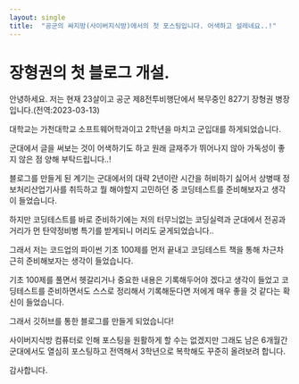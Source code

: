 ```yaml
---
layout: single
title:  "공군의 싸지방(사이버지식방)에서의 첫 포스팅입니다. 어색하고 설레네요..!"
---
```


# 장형권의 첫 블로그 개설.

안녕하세요. 저는 현재 23살이고 공군 제8전투비행단에서 복무중인 827기 장형권 병장입니다.(전역:2023-03-13)

대학교는 가천대학교 소프트웨어학과이고 2학년을 마치고 군입대를 하게되었습니다.

군대에서 글을 써보는 것이 어색하기도 하고 원래 글재주가 뛰어나지 않아 가독성이 좋지 않은 점 양해 부탁드립니다..!

블로그를 만들게 된 계기는 군대에서의 대략 2년이란 시간을 허비하기 싫어서 상병때 정보처리산업기사를 취득하고 뭘 해야할지 고민하던 중 코딩테스트를 준비해보자고 생각이 들었습니다.

하지만 코딩테스트를 바로 준비하기에는 저의 터무늬없는 코딩실력과 군대에서 전공과 거리가 먼 탄약정비병 특기를 받게되니 머리도 굳게되었습니다..

그래서 저는 코드업의 파이썬 기초 100제를 먼저 끝내고 코딩테스트 책을 통해 차근차근히 준비해보자는 생각이 들었습니다.

기초 100제를 풀면서 헷갈리거나 중요한 내용은 기록해두어야 겠다고 생각이 들었고 코딩테스트를 준비하면서도 스스로 정리해서 기록해둔다면 저에게 매우 좋을 것 같다는 확신이 들었습니다.

그래서 깃허브를 통한 블로그를 만들게 되었습니다!

사이버지식방 컴퓨터로 인해 포스팅을 원활하게 할 수는 없겠지만 그래도 남은 6개월간 군대에서도 열심히 포스팅하고 전역해서 3학년으로 복학해도 꾸준히 올려보려 합니다.

감사합니다.




